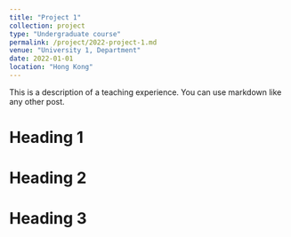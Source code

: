 ```yaml
---
title: "Project 1"
collection: project
type: "Undergraduate course"
permalink: /project/2022-project-1.md
venue: "University 1, Department"
date: 2022-01-01
location: "Hong Kong"
---
```


This is a description of a teaching experience. You can use markdown like any other post.

# Heading 1

# Heading 2

# Heading 3
